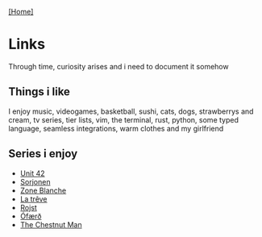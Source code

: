 [\[Home\]](/index.md) 

# Links

Through time, curiosity arises and i need to document it somehow

## Things i like

I enjoy music, videogames, basketball, sushi, cats, dogs, strawberrys and cream,
tv series, tier lists, vim, the terminal, rust, python, some typed language,
seamless integrations, warm clothes and my girlfriend

## Series i enjoy

- [Unit 42](https://www.imdb.com/title/tt6136644)
- [Sorjonen](https://www.imdb.com/title/tt4937942)
- [Zone Blanche](https://www.imdb.com/title/tt6519410)
- [La trêve](https://www.imdb.com/title/tt4792480)
- [Rojst](https://www.imdb.com/title/tt8855592)
- [Ófærð](https://www.imdb.com/title/tt3561180)
- [The Chestnut Man](https://www.imdb.com/title/tt10834220)


